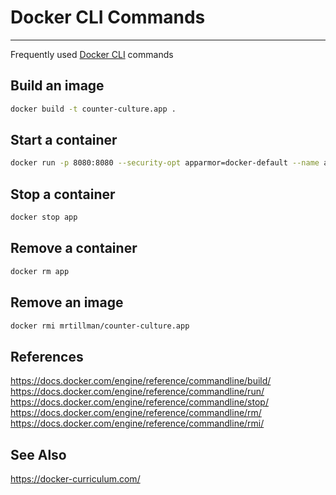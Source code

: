 # Docker CLI Commands 

---

Frequently used [Docker CLI](https://docs.docker.com/engine/reference/commandline/docker/) commands


## Build an image

```sh
docker build -t counter-culture.app .
```

## Start a container

```sh
docker run -p 8080:8080 --security-opt apparmor=docker-default --name app -d mrtillman/counter-culture.app
```

## Stop a container

```sh
docker stop app
```

## Remove a container

```sh
docker rm app
```

## Remove an image

```sh
docker rmi mrtillman/counter-culture.app
```

## References
https://docs.docker.com/engine/reference/commandline/build/
https://docs.docker.com/engine/reference/commandline/run/
https://docs.docker.com/engine/reference/commandline/stop/
https://docs.docker.com/engine/reference/commandline/rm/
https://docs.docker.com/engine/reference/commandline/rmi/

## See Also
https://docker-curriculum.com/
